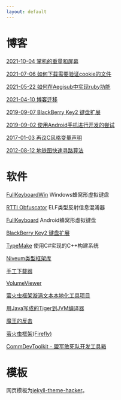 ```yaml
---
layout: default
---
```


# 博客

[2021-10-04 掌机的重量和屏幕](posts/202110/20211004_handhelds.html)

[2021-07-06 如何下载需要验证cookie的文件](posts/202107/20210706_download.html)

[2021-05-22 如何在Aegisub中实现ruby功能](posts/202105/20210522_aegisub_ruby.html)

[2021-04-10 博客迁移](posts/202104/20210410_hello.html)

[2019-09-07 BlackBerry Key2 键盘扩展](posts/201909/20190907_bbk2_keyext.html)

[2019-09-02 使用Android手机进行开发的尝试](posts/201909/20190902_android_phone_dev_env.html)

[2017-01-03 再议C风格变量声明](posts/201701/20170103_c_declaration.html)

[2012-08-12 地铁图快速寻路算法](posts/201208/20120812_metro.html)

# 软件

[FullKeyboardWin](https://github.com/IanusInferus/FullKeyboardWin) Windows蜂窝形虚拟键盘

[RTTI Obfuscator](https://github.com/IanusInferus/rtti-obfuscator) ELF类型反射信息混淆器

[FullKeyboard](https://github.com/IanusInferus/FullKeyboard) Android蜂窝形虚拟键盘

[BlackBerry Key2 键盘扩展](https://github.com/IanusInferus/BBK2KeyExtension)

[TypeMake](https://github.com/IanusInferus/typemake) 使用C#实现的C++构建系统

[Niveum类型框架库](https://github.com/IanusInferus/niveum)

[手工下载器](projects/ManualDownloader/index.html)

[VolumeViewer](projects/VolumeViewer/index.html)

[萤火虫框架漩涡文本本地化工具项目](https://github.com/IanusInferus/eddy)

[用Java写成的Tiger到JVM编译器](projects/TigerCompiler/index.html)

[魔王的反击](projects/CAB/index.html)

[萤火虫框架(Firefly)](https://github.com/IanusInferus/firefly)

[CommDevToolkit - 盟军敢死队开发工具箱](https://github.com/IanusInferus/cmdt)

# 模板

网页模板为[jekyll-theme-hacker](https://github.com/pages-themes/hacker)。
